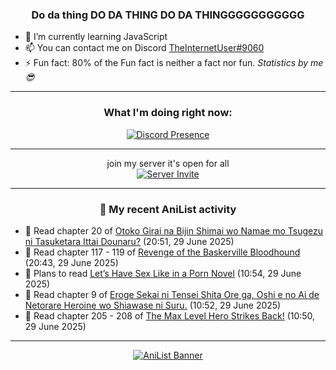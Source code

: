 <div align="center">

### Do da thing DO DA THING DO DA THINGGGGGGGGGGG
</div>

- 🌱 I’m currently learning JavaScript
- 📫 You can contact me on Discord [TheInternetUser#9060](https://discord.com/users/534117072796385300)
- ⚡ Fun fact: 80% of the Fun fact is neither a fact nor fun. _Statistics by me 😎_
<hr>

<div align="center">

### What I'm doing right now:
[![Discord Presence](https://lanyard.cnrad.dev/api/534117072796385300)](https://discord.com/users/534117072796385300)
<hr>

join my server it's open for all <br>
[![Server Invite](https://invidget.switchblade.xyz/bfYgVHxrSs)](https://discord.gg/bfYgVHxrSs)

<hr>
  
### 🌸 My recent AniList activity

</div>

<!-- ANILIST_ACTIVITY:start -->

-   📖 Read chapter 20 of [Otoko Girai na Bijin Shimai wo Namae mo Tsugezu ni Tasuketara Ittai Dounaru?](https://anilist.co/manga/163004) (20:51, 29 June 2025)
-   📖 Read chapter 117 - 119 of [Revenge of the Baskerville Bloodhound](https://anilist.co/manga/163824) (20:43, 29 June 2025)
-   📖 Plans to read [ Let’s Have Sex Like in a Porn Novel](https://anilist.co/manga/195234) (10:54, 29 June 2025)
-   📖 Read chapter 9 of [Eroge Sekai ni Tensei Shita Ore ga, Oshi e no Ai de Netorare Heroine wo Shiawase ni Suru.](https://anilist.co/manga/184306) (10:52, 29 June 2025)
-   📖 Read chapter 205 - 208 of [The Max Level Hero Strikes Back!](https://anilist.co/manga/125636) (10:50, 29 June 2025)

<!-- ANILIST_ACTIVITY:end -->
<hr>

<div align="center">

[![AniList Banner](https://img.anili.st/User/929966)](https://anilist.co/user/TheInternetUser)

<!-- ![Profile views](https://gpvc.arturio.dev/TheInternetUse7) Since 2023-01-09 -->
<br>


</div>
